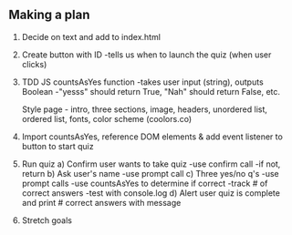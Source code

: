 ## Making a plan

1) Decide on text and add to index.html
2) Create button with ID
    -tells us when to launch the quiz (when user clicks)
3) TDD JS countsAsYes function 
    -takes user input (string), outputs Boolean
    -"yesss" should return True, "Nah" should return False, etc.

    Style page - intro, three sections, image, headers, unordered list, ordered list, fonts, color scheme (coolors.co)
4) Import countsAsYes, reference DOM elements & add event listener to button to start quiz
5) Run quiz
    a) Confirm user wants to take quiz
        -use confirm call
        -if not, return
    b) Ask user's name
        -use prompt call
    c) Three yes/no q's 
        -use prompt calls
        -use countsAsYes to determine if correct
        -track # of correct answers
            -test with console.log
    d) Alert user quiz is complete and print # correct answers with message
6) Stretch goals



<!-- 1) Make a drawing of your app. Simple "wireframes"
2) Once you have a drawing, name the HTML elements you'll need to realize your vision
3) For each HTML element ask: Why do I need this?
    - This is your pseudocode
4) Once we know _why_ we need each element, think about how to implement the "Why" as a "How"
5) Find all the 'events' (user clicks, form submit, etc) in your app. Ask one by one, "What happens when" for each of these events.
6) Think about how to validate each of your steps -->
